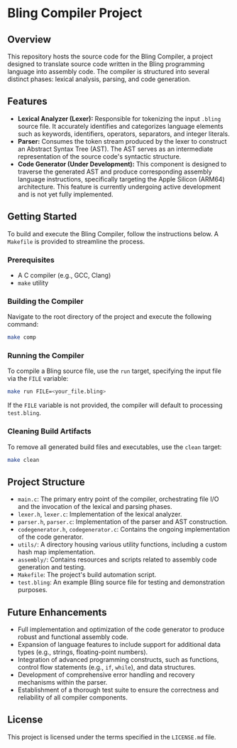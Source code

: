 # Bling Compiler Project

## Overview

This repository hosts the source code for the Bling Compiler, a project designed to translate source code written in the Bling programming language into assembly code. The compiler is structured into several distinct phases: lexical analysis, parsing, and code generation.

## Features

- **Lexical Analyzer (Lexer):** Responsible for tokenizing the input `.bling` source file. It accurately identifies and categorizes language elements such as keywords, identifiers, operators, separators, and integer literals.
- **Parser:** Consumes the token stream produced by the lexer to construct an Abstract Syntax Tree (AST). The AST serves as an intermediate representation of the source code's syntactic structure.
- **Code Generator (Under Development):** This component is designed to traverse the generated AST and produce corresponding assembly language instructions, specifically targeting the Apple Silicon (ARM64) architecture. This feature is currently undergoing active development and is not yet fully implemented.

## Getting Started

To build and execute the Bling Compiler, follow the instructions below. A `Makefile` is provided to streamline the process.

### Prerequisites

*   A C compiler (e.g., GCC, Clang)
*   `make` utility

### Building the Compiler

Navigate to the root directory of the project and execute the following command:

```bash
make comp
```

### Running the Compiler

To compile a Bling source file, use the `run` target, specifying the input file via the `FILE` variable:

```bash
make run FILE=<your_file.bling>
```

If the `FILE` variable is not provided, the compiler will default to processing `test.bling`.

### Cleaning Build Artifacts

To remove all generated build files and executables, use the `clean` target:

```bash
make clean
```

## Project Structure

- `main.c`: The primary entry point of the compiler, orchestrating file I/O and the invocation of the lexical and parsing phases.
- `lexer.h`, `lexer.c`: Implementation of the lexical analyzer.
- `parser.h`, `parser.c`: Implementation of the parser and AST construction.
- `codegenerator.h`, `codegenerator.c`: Contains the ongoing implementation of the code generator.
- `utils/`: A directory housing various utility functions, including a custom hash map implementation.
- `assembly/`: Contains resources and scripts related to assembly code generation and testing.
- `Makefile`: The project's build automation script.
- `test.bling`: An example Bling source file for testing and demonstration purposes.

## Future Enhancements

- Full implementation and optimization of the code generator to produce robust and functional assembly code.
- Expansion of language features to include support for additional data types (e.g., strings, floating-point numbers).
- Integration of advanced programming constructs, such as functions, control flow statements (e.g., `if`, `while`), and data structures.
- Development of comprehensive error handling and recovery mechanisms within the parser.
- Establishment of a thorough test suite to ensure the correctness and reliability of all compiler components.

## License

This project is licensed under the terms specified in the `LICENSE.md` file.
